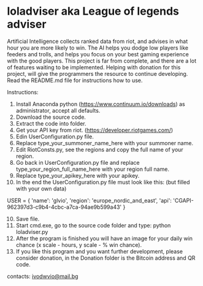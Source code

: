 # loladviser aka League of legends adviser

Artificial Intelligence collects ranked data from riot, and advises in what hour you are more likely to win. The AI helps you dodge low players like feeders and trolls, and helps you focus on your best gaming experience with the good players. This project is far from complete, and there are a lot of features waiting to be implemented. Helping with donation for this project, will give the programmers the resource to continue developing. Read the README.md file for instructions how to use.

Instructions:
1. Install Anaconda python (https://www.continuum.io/downloads) as administrator, accept all defaults.
2. Download the source code.
3. Extract the code into folder.
4. Get your API key from riot. (https://developer.riotgames.com/)
5. Edin UserConfiguration.py file.
6. Replace type_your_summoner_name_here with your summoner name.
7. Edit RiotConsts.py, see the regions and copy the full name of your region.
8. Go back in UserConfiguration.py file and replace type_your_region_full_name_here with your region full name.
9. Replace type_your_apikey_here with your apikey.
10. In the end the UserConfiguration.py file must look like this: (but filled with your own data)

USER = {
	'name': 'glvio',
	'region': 'europe_nordic_and_east',
	'api': 'CGAPI-962397d3-c9b4-4cbc-a7ca-94ae9b599a43'
}

10. Save file.
11. Start cmd.exe, go to the source code folder and type: python loladviser.py
12. After the program is finished you will have an image for your daily win chance (x scale - hours, y scale - % win chance).
13. If you like this program and you want further development,
please consider donation, in the Donation folder is the Bitcoin
address and QR code.

contacts: ivodwvio@mail.bg
